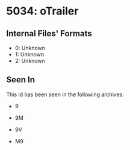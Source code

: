 # 5034: oTrailer

## Internal Files' Formats
- 0: Unknown
- 1: Unknown
- 2: Unknown

## Seen In

This id has been seen in the following archives:  

- 9  

- 9M  

- 9V  

- M9  
